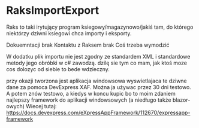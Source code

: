 # RaksImportExport
Raks to taki irytujący program ksiegowy/magazynowo/jakiś tam, do którego niektórzy dziwni ksiegowi chca importy i eksporty. 

Dokuemntacji brak
Kontaktu z Raksem brak
Coś trzeba wymodzić

W dodatku plik importu nie jest zgodny ze standardem XML i standardowe metody jego obróbki w c# zawodzą. 
dzilę sie tym co mam, jak ktoś moze cos dolozyc od siebie to bede wdzieczny.



przy okazji tworzona jest aplikacja windowsowa wyswietlajaca te dziwne dane za pomoca DevExpress XAF. 
Można ja używac przez 30 dni testowo. A potem znów testowo, a kiedys w koncu kupic bo to moim zdaniem najlepszy framework do aplikacji windowsowych (a niedługo także blazor-owych)
Wiecej tutaj: https://docs.devexpress.com/eXpressAppFramework/112670/expressapp-framework
